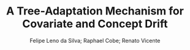 ---
paperId: 2
author: Felipe Leno da Silva; Raphael Cobe; Renato Vicente
publicationauthor: Leno da Silva, F. et al.
title: A Tree-Adaptation Mechanism for Covariate and Concept Drift
pdf: paper_02.pdf
poster: poster_2.png
pitch: https://slideslive.com/38962881/a-treeadaptation-mechanism-for-covariate-and-concept-drift?ref=account-folder-87716-folders
type: Oral
topic: Tree-Adaptation
category: Extended Abstract
link: https://research.latinxinai.org/papers/icml/2021/pdf/paper_02.pdf
conference: icml
year: 2021
tags: icml-2021
location: Virtual
---